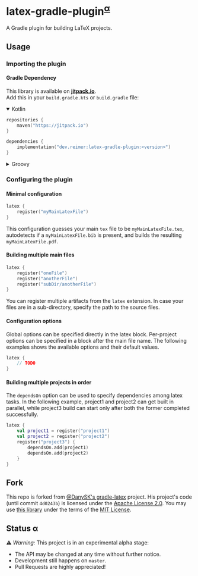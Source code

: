 # latex-gradle-plugin<sup>[α](#status-α)</sup>

A Gradle plugin for building LaTeX projects.

## Usage

### Importing the plugin

#### Gradle Dependency

This library is available on [**jitpack.io**](https://jitpack.io/#dev.reimer/latex-gradle-plugin).  
Add this in your `build.gradle.kts` or `build.gradle` file:

<details open><summary>Kotlin</summary>

```kotlin
repositories {
    maven("https://jitpack.io")
}

dependencies {
    implementation("dev.reimer:latex-gradle-plugin:<version>")
}
```

</details>

<details><summary>Groovy</summary>

```groovy
repositories {
    maven { url 'https://jitpack.io' }
}

dependencies {
    implementation 'dev.reimer:latex-gradle-plugin:<version>'
}
```

</details>

### Configuring the plugin

#### Minimal configuration

```kotlin
latex {
    register("myMainLatexFile")
}
```

This configuration guesses your main `tex` file to be `myMainLatexFile.tex`, autodetects if a `myMainLatexFile.bib` is
present, and builds the resulting `myMainLatexFile.pdf`.

#### Building multiple main files

```kotlin
latex {
    register("oneFile")
    register("anotherFile")
    register("subDir/anotherFile")
}
```

You can register multiple artifacts from the `latex` extension.
In case your files are in a sub-directory, specify the path to the source files.

#### Configuration options

Global options can be specified directly in the latex block.
Per-project options can be specified in a block after the main file name.
The following examples shows the available options and their default values.

```kotlin
latex {
    // TODO
}
```

#### Building multiple projects in order

The `dependsOn` option can be used to specify dependencies among latex tasks.
In the following example, project1 and project2 can get built in parallel,
while project3 build can start only after both the former completed successfully.

```kotlin
latex {
    val project1 = register("project1")
    val project2 = register("project2")
    register("project3") {
        dependsOn.add(project1)
        dependsOn.add(project2)
    }
}
```

## Fork

This repo is forked from [@DanySK's gradle-latex](https://github.com/DanySK/gradle-latex) project.
His project's code (until commit `4d0243b`) 
is licensed under the [Apache License 2.0](https://github.com/DanySK/gradle-latex/blob/master/LICENSE).
You may use [this library](.) under the terms of the [MIT License](LICENSE).

## Status α

⚠️ _Warning:_ This project is in an experimental alpha stage:
- The API may be changed at any time without further notice.
- Development still happens on `master`.
- Pull Requests are highly appreciated!
